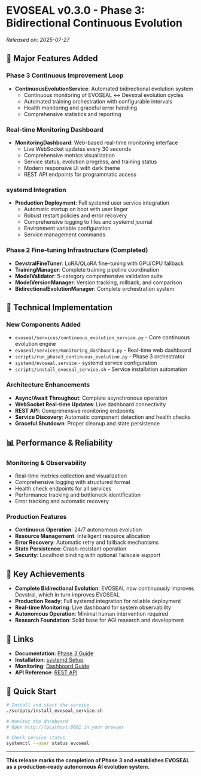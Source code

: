 # EVOSEAL v0.3.0 - Phase 3: Bidirectional Continuous Evolution

*Released on: 2025-07-27*

## 🚀 Major Features Added

### Phase 3 Continuous Improvement Loop
- **ContinuousEvolutionService**: Automated bidirectional evolution system
  - Continuous monitoring of EVOSEAL ↔ Devstral evolution cycles
  - Automated training orchestration with configurable intervals
  - Health monitoring and graceful error handling
  - Comprehensive statistics and reporting

### Real-time Monitoring Dashboard
- **MonitoringDashboard**: Web-based real-time monitoring interface
  - Live WebSocket updates every 30 seconds
  - Comprehensive metrics visualization
  - Service status, evolution progress, and training status
  - Modern responsive UI with dark theme
  - REST API endpoints for programmatic access

### systemd Integration
- **Production Deployment**: Full systemd user service integration
  - Automatic startup on boot with user linger
  - Robust restart policies and error recovery
  - Comprehensive logging to files and systemd journal
  - Environment variable configuration
  - Service management commands

### Phase 2 Fine-tuning Infrastructure (Completed)
- **DevstralFineTuner**: LoRA/QLoRA fine-tuning with GPU/CPU fallback
- **TrainingManager**: Complete training pipeline coordination
- **ModelValidator**: 5-category comprehensive validation suite
- **ModelVersionManager**: Version tracking, rollback, and comparison
- **BidirectionalEvolutionManager**: Complete orchestration system

## 🔧 Technical Implementation

### New Components Added
- `evoseal/services/continuous_evolution_service.py` - Core continuous evolution engine
- `evoseal/services/monitoring_dashboard.py` - Real-time web dashboard
- `scripts/run_phase3_continuous_evolution.py` - Phase 3 orchestrator
- `systemd/evoseal.service` - systemd service configuration
- `scripts/install_evoseal_service.sh` - Service installation automation

### Architecture Enhancements
- **Async/Await Throughout**: Complete asynchronous operation
- **WebSocket Real-time Updates**: Live dashboard connectivity
- **REST API**: Comprehensive monitoring endpoints
- **Service Discovery**: Automatic component detection and health checks
- **Graceful Shutdown**: Proper cleanup and state persistence

## 📊 Performance & Reliability

### Monitoring & Observability
- Real-time metrics collection and visualization
- Comprehensive logging with structured format
- Health check endpoints for all services
- Performance tracking and bottleneck identification
- Error tracking and automatic recovery

### Production Features
- **Continuous Operation**: 24/7 autonomous evolution
- **Resource Management**: Intelligent resource allocation
- **Error Recovery**: Automatic retry and fallback mechanisms
- **State Persistence**: Crash-resistant operation
- **Security**: Localhost binding with optional Tailscale support

## 🎯 Key Achievements

- **Complete Bidirectional Evolution**: EVOSEAL now continuously improves Devstral, which in turn improves EVOSEAL
- **Production Ready**: Full systemd integration for reliable deployment
- **Real-time Monitoring**: Live dashboard for system observability
- **Autonomous Operation**: Minimal human intervention required
- **Research Foundation**: Solid base for AGI research and development

## 🔗 Links

- **Documentation**: [Phase 3 Guide](docs/PHASE3_GUIDE.md)
- **Installation**: [systemd Setup](docs/SYSTEMD_SETUP.md)
- **Monitoring**: [Dashboard Guide](docs/MONITORING.md)
- **API Reference**: [REST API](docs/API_REFERENCE.md)

## 🚀 Quick Start

```bash
# Install and start the service
./scripts/install_evoseal_service.sh

# Monitor the dashboard
# Open http://localhost:8081 in your browser

# Check service status
systemctl --user status evoseal
```

---

**This release marks the completion of Phase 3 and establishes EVOSEAL as a production-ready autonomous AI evolution system.**
